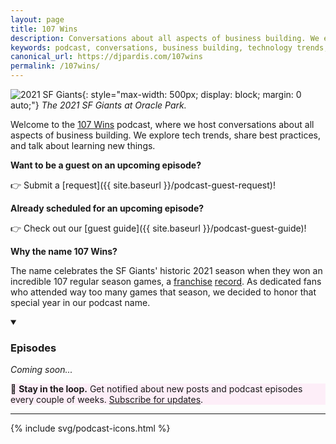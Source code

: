 ```yaml
---
layout: page
title: 107 Wins
description: Conversations about all aspects of business building. We explore tech trends, share best practices, and talk about learning new things.
keywords: podcast, conversations, business building, technology trends, best practices, events, learning, entrepreneurship, pardis noorzad
canonical_url: https://djpardis.com/107wins
permalink: /107wins/
---
```


![2021 SF Giants](/files/pics/pages/2021giants.jpg){: style="max-width: 500px; display: block; margin: 0 auto;"}
*The 2021 SF Giants at Oracle Park.*

Welcome to the <span class="wiggly-underline">[107 Wins](https://107wins.club)</span> podcast, where we host conversations about all aspects of business building. We explore tech trends, share best practices, and talk about learning new things.

**Want to be a guest on an upcoming episode?** 

👉 Submit a [request]({{ site.baseurl }}/podcast-guest-request)!

**Already scheduled for an upcoming episode?** 

👉 Check out our [guest guide]({{ site.baseurl }}/podcast-guest-guide)!

**Why the name <span class="wiggly-underline">107 Wins</span>?** 

The name celebrates the SF Giants' historic 2021 season when they won an incredible 107 regular season games, a [franchise](https://en.wikipedia.org/wiki/2021_San_Francisco_Giants_season) [record](https://www.mlb.com/news/giants-san-francisco-record-104-wins). As dedicated fans who attended way too many games that season, we decided to honor that special year in our podcast name.

<details class="collapsible-section" markdown="1" open>
<summary><h3>Episodes</h3></summary>

*Coming soon...*

<!-- Example format for future episodes:
[July 15, 2025] *[Episode 1: Title of Episode]({{ site.baseurl }}/107wins/episode1)*  
[July 30, 2025] *[Episode 2: Title of Episode]({{ site.baseurl }}/107wins/episode2)*  
-->

<div class="update-container post-container" style="background-color: rgba(255, 0, 170, 0.06);">
💌 <strong>Stay in the loop.</strong> Get notified about new posts and podcast episodes every couple of weeks. <a href="{{ site.baseurl }}/subscribe/">Subscribe for updates</a>.
</div>

---

<div class="podcast-social-grid">
  {% include svg/podcast-icons.html %}
</div>

</details>
